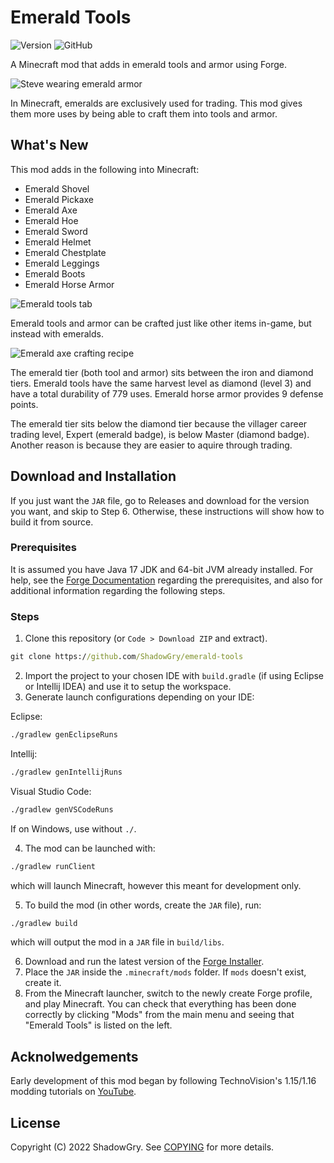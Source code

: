 # Emerald Tools
![Version](https://img.shields.io/badge/version-1.19.1--1.1.0.1-blue?style=flat-square)
![GitHub](https://img.shields.io/github/license/ShadowGry/emerald-tools?style=flat-square)

A Minecraft mod that adds in emerald tools and armor using Forge.

![Steve wearing emerald armor](https://drive.google.com/uc?id=1i9KSMsVUJc53n0_7eUF9pRkWPdK7xdip)

In Minecraft, emeralds are exclusively used for trading. This mod gives them more uses by being able to craft them into tools and armor.

## What's New
This mod adds in the following into Minecraft:

* Emerald Shovel
* Emerald Pickaxe
* Emerald Axe
* Emerald Hoe
* Emerald Sword
* Emerald Helmet
* Emerald Chestplate
* Emerald Leggings
* Emerald Boots
* Emerald Horse Armor

![Emerald tools tab](https://drive.google.com/uc?id=1RR4OOYMA9LqYA4PE2ufSuT93Qw3D_Hy4)

Emerald tools and armor can be crafted just like other items in-game, but instead with emeralds.

![Emerald axe crafting recipe](https://drive.google.com/uc?id=1MGR64gw8gn9mgYJfuitmEgtxnmKzedau)

The emerald tier (both tool and armor) sits between the iron and diamond tiers. Emerald tools have the same harvest level as diamond (level 3) and have a total durability of 779 uses. Emerald horse armor provides 9 defense points.

The emerald tier sits below the diamond tier because the villager career trading level, Expert (emerald badge), is below Master (diamond badge). Another reason is because they are easier to aquire through trading.

## Download and Installation
If you just want the `JAR` file, go to Releases and download for the version you want, and skip to Step 6. Otherwise, these instructions will show how to build it from source.

### Prerequisites
It is assumed you have Java 17 JDK and 64-bit JVM already installed. For help, see the [Forge Documentation](https://docs.minecraftforge.net) regarding the prerequisites, and also for additional information regarding the following steps.

### Steps
1. Clone this repository (or `Code > Download ZIP` and extract).
```bat
git clone https://github.com/ShadowGry/emerald-tools
```
2. Import the project to your chosen IDE with `build.gradle` (if using Eclipse or Intellij IDEA) and use it to setup the workspace.
3. Generate launch configurations depending on your IDE:

Eclipse:
```bat
./gradlew genEclipseRuns
```
Intellij:
```bat
./gradlew genIntellijRuns
```
Visual Studio Code:
```bat
./gradlew genVSCodeRuns
```
If on Windows, use without `./`.

4. The mod can be launched with:
```bat
./gradlew runClient
```
which will launch Minecraft, however this meant for development only.

5. To build the mod (in other words, create the `JAR` file), run:
```bat
./gradlew build
```
which will output the mod in a `JAR` file in `build/libs`.

6. Download and run the latest version of the [Forge Installer](https://files.minecraftforge.net).
7. Place the `JAR` inside the `.minecraft/mods` folder. If `mods` doesn't exist, create it.
8. From the Minecraft launcher, switch to the newly create Forge profile, and play Minecraft. You can check that everything has been done correctly by clicking "Mods" from the main menu and seeing that "Emerald Tools" is listed on the left.

## Acknolwedgements
Early development of this mod began by following TechnoVision's 1.15/1.16 modding tutorials on [YouTube](https://www.youtube.com/playlist?list=PLDhiRTZ_vnoWsCqtoG1X1MbGY5xATTadb).

## License
Copyright (C) 2022 ShadowGry. See [COPYING](COPYING) for more details.
